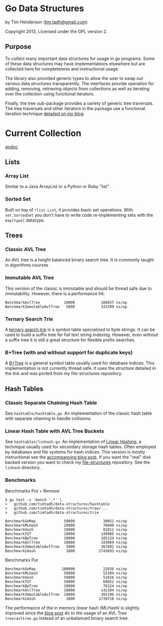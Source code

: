 # Go Data Structures

by Tim Henderson (tim.tadh@gmail.com)

Copyright 2013, Licensed under the GPL version 2.

## Purpose

To collect many important data structures for usage in go programs. Some of
these data structures may have implementations elsewhere but are collected here
for completeness and instructional usage.

The library also provided generic types to allow the user to swap out various
data structures transparently. The interfaces provide operation for adding,
removing, retrieving objects from collections as well as iterating over the
collection using functional iterators.

Finally, the tree sub-package provides a variety of generic tree traversals. The
tree traversals and other iterators in the package use a functional iteration
technique [detailed on my blog](
http://hackthology.com/functional-iteration-in-go.html).



# Current Collection

[godoc](https://godoc.org/github.com/timtadh/data-structures)

## Lists

### Array List

Similar to a Java ArrayList or a Python or Ruby "list".

### Sorted Set

Built on top of `*list.List`, it provides basic set operations. With
`set.SortedSet` you don't have to write code re-implementing sets with the
`map[type]` datatype.

## Trees

### Classic AVL Tree

An AVL tree is a height balanced binary search tree. It is commonly taught in
algorithms courses

### Immutable AVL Tree

This version of the classic is immutable and should be thread safe due to
immutability. However, there is a performance hit:

    BenchmarkAvlTree           10000            166657 ns/op
    BenchmarkImmutableAvlTree   5000            333709 ns/op

### Ternary Search Trie

A [ternary search trie](
http://hackthology.com/ternary-search-tries-for-fast-flexible-string-search-part-1.html)
is a symbol table specialized to byte strings. It can be used to build a
suffix tree for full text string indexing. However, even without a suffix tree
it is still a great structure for flexible prefix searches.

### B+Tree (with and without support for duplicate keys)

A
[B+Tree](http://hackthology.com/lessons-learned-while-implementing-a-btree.html)
is a general symbol table usually used for database indices. This implementation
is not currently thread safe. It uses the structure detailed in the link and was
ported from my file-structures repository.

## Hash Tables

### Classic Separate Chaining Hash Table

See `hashtable/hashtable.go`. An implementation of the classic hash table with
separate chaining to handle collisions.

### Linear Hash Table with AVL Tree Buckets

See `hashtables/linhash.go`. An implementation of [Linear
Hashing](http://hackthology.com/linear-hashing.html), a technique usually used
for secondary storage hash tables. Often employed by databases and file systems
for hash indices. This version is mostly instructional see the
[accompanying blog post](
http://hackthology.com/an-in-memory-go-implementation-of-linear-hashing.html).
If you want the "real" disk backed version you want to check my
[file-structures](https://github.com/timtadh/file-structures) repository. See
the `linhash` directory.

### Benchmarks

Benchmarks Put + Remove

    $ go test -v -bench '.*' \
    >   github.com/timtadh/data-structures/hashtable
    >   github.com/timtadh/data-structures/tree/...
    >   github.com/timtadh/data-structures/trie

    BenchmarkGoMap             50000             30051 ns/op
    BenchmarkMLHash            20000             78840 ns/op
    BenchmarkHash              20000             81012 ns/op
    BenchmarkTST               10000            149985 ns/op
    BenchmarkBpTree            10000            185134 ns/op
    BenchmarkAvlTree           10000            193069 ns/op
    BenchmarkImmutableAvlTree   5000            367602 ns/op
    BenchmarkLHash              1000           2743693 ns/op

Benchmarks Put

    BenchmarkGoMap            100000             22036 ns/op
    BenchmarkMLHash            50000             52104 ns/op
    BenchmarkHash              50000             53426 ns/op
    BenchmarkTST               50000             69852 ns/op
    BenchmarkBpTree            20000             76124 ns/op
    BenchmarkAvlTree           10000            142104 ns/op
    BenchmarkImmutableAvlTree  10000            302196 ns/op
    BenchmarkLHash              1000           1739710 ns/op

The performance of the in memory linear hash (MLHash) is slightly improved since
the [blog post](
http://hackthology.com/an-in-memory-go-implementation-of-linear-hashing.html) do
to the usage of an AVL Tree `tree/avltree.go` instead of an unbalanced binary
search tree.

